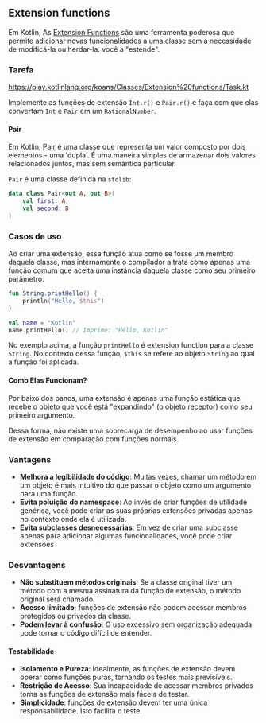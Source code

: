 ## Extension functions

Em Kotlin, As [Extension Functions](https://kotlinlang.org/docs/extensions.html#extension-functions) são uma ferramenta poderosa que permite
adicionar novas funcionalidades a uma classe sem a necessidade de
modificá-la ou herdar-la: você a "estende".

### Tarefa

https://play.kotlinlang.org/koans/Classes/Extension%20functions/Task.kt

Implemente as funções de extensão `Int.r()` e `Pair.r()` e faça com que elas convertam `Int` e `Pair` em um `RationalNumber`.

#### Pair

Em Kotlin, [Pair](https://kotlinlang.org/api/latest/jvm/stdlib/kotlin/-pair/) é uma classe que representa um valor composto por dois
elementos - uma 'dupla'. É uma maneira simples de armazenar dois
valores relacionados juntos, mas sem semântica particular.

`Pair` é uma classe definida na `stdlib`:

```kotlin
data class Pair<out A, out B>(
    val first: A,
    val second: B
)
```

### Casos de uso

Ao criar uma extensão, essa função atua como se fosse um membro daquela classe, mas internamente o compilador a trata como apenas uma função
comum que aceita uma instância daquela classe como seu primeiro parâmetro.

```kotlin
fun String.printHello() {
    println("Hello, $this")
}

val name = "Kotlin"
name.printHello() // Imprime: "Hello, Kotlin"
```

No exemplo acima, a função `printHello` é extension function para a classe `String`. No contexto dessa função, `$this` se refere ao objeto
`String` ao qual a função foi aplicada.

#### Como Elas Funcionam?

Por baixo dos panos, uma extensão é apenas uma função estática que recebe o objeto que você está "expandindo" (o objeto receptor)
como seu primeiro argumento.

Dessa forma, não existe uma sobrecarga de desempenho ao usar funções de extensão em comparação com funções normais.

### Vantagens

- **Melhora a legibilidade do código**: Muitas vezes, chamar um método em um objeto é mais intuitivo do que passar o objeto como um
  argumento para uma função.
- **Evita poluição do namespace**: Ao invés de criar funções de utilidade genérica, você pode criar as suas próprias extensões privadas
  apenas no contexto onde ela é utilizada.
- **Evita subclasses desnecessárias**: Em vez de criar uma subclasse apenas para adicionar algumas funcionalidades, você pode criar
  extensões

### Desvantagens

- **Não substituem métodos originais**: Se a classe original tiver um método com a mesma assinatura da função de extensão, o método original
  será chamado.
- **Acesso limitado**: funções de extensão não podem acessar membros protegidos ou privados da classe.
- **Podem levar à confusão**: O uso excessivo sem organização adequada pode tornar o código difícil de entender.

#### Testabilidade

- **Isolamento e Pureza**: Idealmente, as funções de extensão devem operar como funções puras, tornando os testes mais previsíveis.
- **Restrição de Acesso**: Sua incapacidade de acessar membros privados torna as funções de extensão mais fáceis de testar.
- **Simplicidade**: funções de extensão devem ter uma única responsabilidade. Isto facilita o teste.






